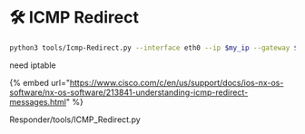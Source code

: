 # 🛠️ ICMP Redirect

```bash
python3 tools/Icmp-Redirect.py --interface eth0 --ip $my_ip --gateway $gateway --target $target --route $dnsserver1 --secondaryroute $dnsserver2
```

need iptable

{% embed url="https://www.cisco.com/c/en/us/support/docs/ios-nx-os-software/nx-os-software/213841-understanding-icmp-redirect-messages.html" %}

Responder/tools/ICMP\_Redirect.py

